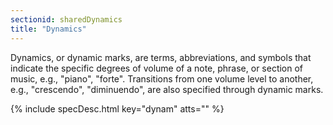 ```yaml
---
sectionid: sharedDynamics
title: "Dynamics"
---
```




Dynamics, or dynamic marks, are terms, abbreviations, and symbols that indicate the
specific degrees of volume of a note, phrase, or section of music, e.g., "piano",
"forte".
Transitions from one volume level to another, e.g., "crescendo", "diminuendo", are
also
specified through dynamic marks.



{% include specDesc.html key="dynam" atts="" %}



